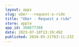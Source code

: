 ```yaml
---
layout: apps
slug: uber---request-a-ride
title: "Uber - Request a ride"
store: apple
app_id: 368677368
date: 2023-07-10T13:19:49Z
published: 2010-05-21T03:11:23Z
---
```

